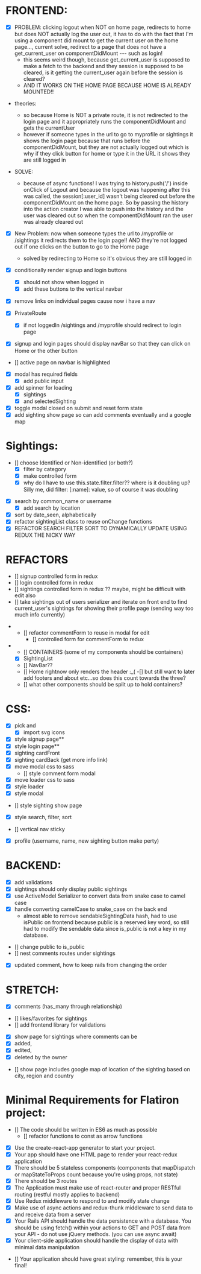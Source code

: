 # FRONTEND:

- [X] PROBLEM: clicking logout when NOT on home page, redirects to home but does NOT actually log the user out, it has to do with the fact that I'm using a component did mount to get the current user on the home page..., current solve, redirect to a page that does not have a get_current_user on componentDidMount --- such as login!
  - this seems weird though, because get_current_user is supposed to make a fetch to the backend and they session is supposed to be cleared, is it getting the current_user again before the session is cleared?
  - AND IT WORKS ON THE HOME PAGE BECAUSE HOME IS ALREADY MOUNTED!!

- theories: 
  - so because Home is NOT a private route, it is not redirected to the login page and it appropriately runs the componentDidMount and gets the currentUser
  - however if someone types in the url to go to myprofile or sightings it shows the login page because that runs before the componentDidMount, but they are not actually logged out which is why if they click button for home or type it in the URL it shows they are still logged in

- SOLVE:
  - because of async functions! I was trying to history.push('/') inside onClick of Logout and because the logout was happening after this was called, the session[:user_id] wasn't being cleared out before the componentDidMount on the home page. So by passing the history into the action creator I was able to push into the history and the user was cleared out so when the componentDidMount ran the user was already cleared out

- [X] New Problem: now when someone types the url to /myprofile or /sightings it redirects them to the login page!! AND they're not logged out if one clicks on the button to go to the Home page
  - solved by redirecting to Home so it's obvious they are still logged in

- [X] conditionally render signup and login buttons 
  - [X] should not show when logged in
  - [X] add these buttons to the vertical navbar
- [X] remove links on individual pages cause now i have a nav
- [X] PrivateRoute
  - [X] if not loggedIn /sightings and /myprofile should redirect to login page
- [X] signup and login pages should display navBar so that they can click on Home or the other button
- [] active page on navbar is highlighted
- [X] modal has required fields
  - [X] add public input
- [X] add spinner for loading 
  - [X] sightings
  - [X] and selectedSighting
- [X] toggle modal closed on submit and reset form state
- [X] add sighting show page so can add comments eventually and a google map

# Sightings:
  - [] choose Identified or Non-identified (or both?)
	- [X] filter by category
    - [X] make controlled form
    - [X] why do I have to use this.state.filter.filter?? where is it doubling up? Silly me, did filter: [:name]: value, so of course it was doubling
  - [X] search by common_name or username
    - [X] add search by location
  - [X] sort by date_seen, alphabetically
  - [X] refactor sightingList class to reuse onChange functions
  - [X] REFACTOR SEARCH FILTER SORT TO DYNAMICALLY UPDATE USING REDUX THE NICKY WAY

# REFACTORS
  - [] signup controlled form in redux
  - [] login controlled form in redux
  - [] sightings controlled form in redux ?? maybe, might be difficult with edit also
  - [] take sightings out of users serializer and iterate on front end to find current_user's sightings for showing their profile page (sending way too much info currently)
 * - [] refactor commentForm to reuse in modal for edit
      - [] controlled form for commentForm to redux
 * - [] CONTAINERS (some of my components should be containers)
    - [X] SightingList
    - [] NavBar??
    - [] Home rightnow only renders the header :_(
        -[] but still want to later add footers and about etc...so does this count towards the three?
    - [] what other components should be split up to hold containers?

# CSS:
  - [X] pick and 
    - [X] import svg icons
  - [X] style signup page**
  - [X] style login page**
  - [X] sighting cardFront
  - [X] sighting cardBack (get more info link)
  - [X] move modal css to sass
    - [] style comment form modal
  - [X] move loader css to sass
  - [X] style loader
  - [X] style modal
  - [] style sighting show page
  - [X] style search, filter, sort
  - [] vertical nav sticky
  - [X] profile (username, name, new sighting button make perty) 
  
# BACKEND:
- [X] add validations
- [X] sightings should only display public sightings
- [X] use ActiveModel Serializer to convert data from snake case to camel case
- [X] handle converting camelCase to snake_case on the back end
  - almost able to remove sendableSightingData hash, had to use isPublic on frontend because public is a reserved key word, so still had to modify the sendable data since is_public is not a key in my database.
- [] change public to is_public
- [] nest comments routes under sightings
- [X] updated comment, how to keep rails from changing the order

# STRETCH:
 - [X] comments (has_many through relationship)
 - [] likes/favorites for sightings
 - [] add frontend library for validations
 - [X] show page for sightings where comments can be 
  - [X] added, 
  - [X] edited, 
  - [X] deleted by the owner
 - [] show page includes google map of location of the sighting based on city, region and country

# Minimal Requirements for Flatiron project:
- [] The code should be written in ES6 as much as possible
  - [] refactor functions to const as arrow functions
- [X] Use the create-react-app generator to start your project.
- [X] Your app should have one HTML page to render your react-redux application
- [X] There should be 5 stateless components (components that mapDispatch or mapStateToProps count because you're using props, not state)
- [X] There should be 3 routes
- [X] The Application must make use of react-router and proper RESTful routing (restful mostly applies to backend)
- [X] Use Redux middleware to respond to and modify state change
- [X] Make use of async actions and redux-thunk middleware to send data to and receive data from a server
- [X] Your Rails API should handle the data persistence with a database. You should be using fetch() within your actions to GET and POST data from your API - do not use jQuery methods. (you can use async await)
- [X] Your client-side application should handle the display of data with minimal data manipulation
- [] Your application should have great styling: remember, this is your final!